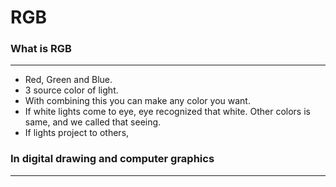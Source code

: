 # RGB
### What is RGB
---
- Red, Green and Blue.
- 3 source color of light.
- With combining this you can make any color you want.
- If white lights come to eye, eye recognized that white. Other colors is same, and we called that seeing.
- If lights project to others, 


### In digital drawing and computer graphics
---

